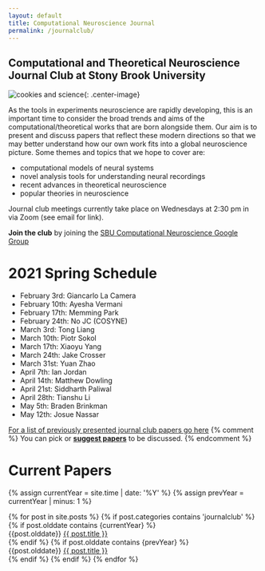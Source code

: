 ```yaml
---
layout: default
title: Computational Neuroscience Journal
permalink: /journalclub/
---
```

## Computational and Theoretical Neuroscience Journal Club at Stony Brook University

![cookies and science](/images/cookie.jpg){: .center-image}

As the tools in experiments neuroscience are rapidly developing, this is an important time to consider the broad trends and aims of the computational/theoretical works that are born alongside them.  Our aim is to present and discuss papers that reflect these modern directions so that we may better understand how our own work fits into a global neuroscience picture. Some themes and topics that we hope to cover are:

* computational models of neural systems
* novel analysis tools for understanding neural recordings
* recent advances in theoretical neuroscience
* popular theories in neuroscience

Journal club meetings currently take place on Wednesdays at 2:30 pm in via Zoom (see email for link).

**Join the club** by joining the [SBU Computational Neuroscience Google Group](https://groups.google.com/d/forum/sbu-computational-neuroscience/join)

# 2021 Spring Schedule
- February 3rd: Giancarlo La Camera
- February 10th: Ayesha Vermani
- February 17th: Memming Park
- February 24th: No JC (COSYNE)
- March 3rd: Tong Liang
- March 10th: Piotr Sokol
- March 17th: Xiaoyu Yang
- March 24th: Jake Crosser
- March 31st: Yuan Zhao
- April 7th: Ian Jordan
- April 14th: Matthew Dowling
- April 21st: Siddharth Paliwal
- April 28th: Tianshu Li
- May 5th: Braden Brinkman
- May 12th: Josue Nassar

[For a list of previously presented journal club papers go here](/jc_archive)
{% comment %}
You can pick or [**suggest papers**](https://www.google.com/url?q=https://docs.google.com/document/d/17SuoVIIDbCae5GnxSHGO5BW2zbVP6wBCbaGGfgFLAOQ/edit?usp%3Dsharing&sa=D&ust=1472068897083000&usg=AFQjCNF5f_dZMloe4l3jWOm_mhxe7utbqw) to be discussed.
{% endcomment %}

# Current Papers 
{% assign currentYear = site.time | date: '%Y' %}
{% assign prevYear = currentYear | minus: 1 %}


<div class="posts">
  {% for post in site.posts %}
	{% if post.categories contains 'journalclub' %}
            {% if post.olddate contains {currentYear} %}
                <article class="post">
                {{post.olddate}}
                <a href="{{ site.baseurl }}{{ post.url }}">{{ post.title }}</a>
                </article>
             {% endif %}
             {% if post.olddate contains {prevYear} %}
                 <article class="post">
                 {{post.olddate}}
                 <a href="{{ site.baseurl }}{{ post.url }}">{{ post.title }}</a>
                 </article>
            {% endif %}
	{% endif %}
  {% endfor %}
</div>
